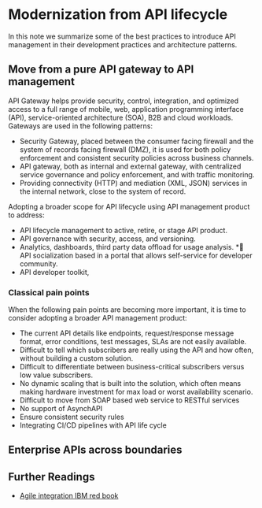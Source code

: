 # Modernization from API lifecycle

In this note we summarize some of the best practices to introduce API management in their development practices and architecture patterns.

## Move from a pure API gateway to API management

API Gateway helps provide security, control, integration, and optimized access to a full range of mobile, web, application programming interface (API), service-oriented architecture (SOA), B2B and cloud workloads. Gateways are used in the following patterns:

* Security Gateway, placed between the consumer facing firewall and the system of records facing firewall (DMZ), it is used for both policy enforcement and consistent security policies across business channels.
* API gateway, both as internal and external gateway, with centralized service governance and policy enforcement, and with traffic monitoring.
* Providing connectivity (HTTP) and mediation (XML, JSON) services in the internal network, close to the system of record. 

Adopting a broader scope for API lifecycle using API management product to address:

* API lifecycle management to active, retire, or stage API product.
* API governance with security, access, and versioning.
* Analytics, dashboards, third party data offload for usage analysis.
* API socialization based in a portal that allows self-service for developer community.
* API developer toolkit,

### Classical pain points

When the following pain points are becoming more important, it is time to consider adopting a broader API management product:

* The current API details like endpoints, request/response message format, error conditions, test messages,
SLAs are not easily available.
* Difficult to tell which subscribers are really using the API and how often, without building a custom solution.
* Difficult to differentiate between business-critical subscribers versus low value subscribers.
* No dynamic scaling that is built into the solution, which often means making hardware investment for max load or worst availability scenario.
* Difficult to move from SOAP based web service to RESTful services
* No support of AsynchAPI
* Ensure consistent security rules
* Integrating CI/CD pipelines with API life cycle

## Enterprise APIs across boundaries


## Further Readings

* [Agile integration IBM red book](https://www.redbooks.ibm.com/abstracts/sg248452.html)